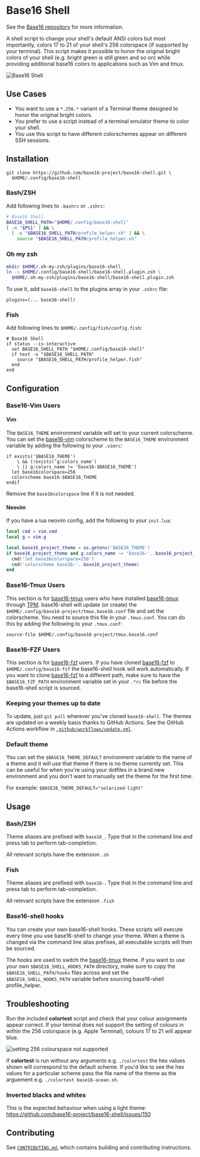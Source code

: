 # Base16 Shell

See the [Base16 repository][1] for more information.

A shell script to change your shell's default ANSI colors but most
importantly, colors 17 to 21 of your shell's 256 colorspace (if
supported by your terminal). This script makes it possible to honor the
original bright colors of your shell (e.g. bright green is still green
and so on) while providing additional base16 colors to applications such
as Vim and tmux.

![Base16 Shell][8]

## Use Cases

- You want to use a `*.256.*` variant of a Terminal theme designed to
  honor the original bright colors.
- You prefer to use a script instead of a terminal emulator theme to
  color your shell.
- You use this script to have different colorschemes appear on different
  SSH sessions.

## Installation

```shell
git clone https://github.com/base16-project/base16-shell.git \
  $HOME/.config/base16-shell
```

### Bash/ZSH

Add following lines to `.bashrc` or `.zshrc`:

```bash
# Base16 Shell
BASE16_SHELL_PATH="$HOME/.config/base16-shell"
[ -n "$PS1" ] && \
  [ -s "$BASE16_SHELL_PATH/profile_helper.sh" ] && \
    source "$BASE16_SHELL_PATH/profile_helper.sh"
```

### Oh my zsh

```bash
mkdir $HOME/.oh-my-zsh/plugins/base16-shell
ln -s $HOME/.config/base16-shell/base16-shell.plugin.zsh \
  $HOME/.oh-my-zsh/plugins/base16-shell/base16-shell.plugin.zsh
```

To use it, add `base16-shell` to the plugins array in your `.zshrc` file:

`plugins=(... base16-shell)`

### Fish

Add following lines to `$HOME/.config/fish/config.fish`:

```fish
# Base16 Shell
if status --is-interactive
  set BASE16_SHELL_PATH "$HOME/.config/base16-shell"
  if test -s "$BASE16_SHELL_PATH"
    source "$BASE16_SHELL_PATH/profile_helper.fish"
  end
end
```

## Configuration

### Base16-Vim Users

#### Vim

The `BASE16_THEME` environment variable will set to your current
colorscheme. You can set the [base16-vim][2] colorscheme to the
`BASE16_THEME` environment variable by adding the following to your
`.vimrc`:

```vim
if exists('$BASE16_THEME')
    \ && (!exists('g:colors_name') 
    \ || g:colors_name != 'base16-$BASE16_THEME')
  let base16colorspace=256
  colorscheme base16-$BASE16_THEME
endif
```

Remove the `base16colorspace` line if it is not needed.

#### Neovim

If you have a lua neovim config, add the following to your `init.lua`:

```lua
local cmd = vim.cmd
local g = vim.g

local base16_project_theme = os.getenv('BASE16_THEME')
if base16_project_theme and g.colors_name ~= 'base16-'..base16_project_theme then
  cmd('let base16colorspace=256')
  cmd('colorscheme base16-'..base16_project_theme)
end
```

### Base16-Tmux Users

This section is for [base16-tmux][3] users who have installed
[base16-tmux][3] through [TPM][10]. base16-shell will update (or create)
the `$HOME/.config/base16-project/tmux.base16.conf` file and set the
colorscheme. You need to source this file in your `.tmux.conf`. You can
do this by adding the following to your `.tmux.conf`:

```
source-file $HOME/.config/base16-project/tmux.base16.conf
```

### Base16-FZF Users

This section is for [base16-fzf][11] users. If you have cloned
[base16-fzf][11] to `$HOME/.config/base16-fzf` the base16-shell hook
will work automatically. If you want to clone [base16-fzf][11] to a
different path, make sure to have the `$BASE16_FZF_PATH` environment
variable set in your `.*rc` file before the base16-shell script is
sourced.

### Keeping your themes up to date

To update, just `git pull` wherever you've cloned `base16-shell`. The
themes are updated on a weekly basis thanks to GitHub Actions. See the
GitHub Actions workflow in [`.github/workflows/update.yml`][6].

### Default theme

You can set the `$BASE16_THEME_DEFAULT` environment variable to the name
of a theme and it will use that theme if there is no theme currently
set. This can be useful for when you're using your dotfiles in a brand
new environment and you don't want to manually set the theme for the
first time.

For example: `$BASE16_THEME_DEFAULT="solarized-light"` 

## Usage

### Bash/ZSH

Theme aliases are prefixed with `base16_`. Type that in the command line
and press tab to perform tab-completion.

All relevant scripts have the extension `.sh`

### Fish

Theme aliases are prefixed with `base16-`. Type that in the command line
and press tab to perform tab-completion.

All relevant scripts have the extension `.fish`

### Base16-shell hooks

You can create your own base16-shell hooks. These scripts will execute
every time you use base16-shell to change your theme. When a theme is
changed via the command line alias prefixes, all executable scripts will
then be sourced. 

The hooks are used to switch the [base16-tmux][3] theme. If you want to
use your own `$BASE16_SHELL_HOOKS_PATH` directory, make sure to copy the
`$BASE16_SHELL_PATH/hooks` files across and set the
`$BASE16_SHELL_HOOKS_PATH` variable before sourcing base16-shell
profile_helper.

## Troubleshooting

Run the included **colortest** script and check that your colour
assignments appear correct. If your teminal does not support the setting
of colours in within the 256 colorspace (e.g. Apple Terminal), colours
17 to 21 will appear blue.

![setting 256 colourspace not supported][9]

If **colortest** is run without any arguments e.g. `./colortest` the hex
values shown will correspond to the default scheme. If you'd like to see
the hex values for a particular scheme pass the file name of the theme
as the arguement e.g. `./colortest base16-ocean.sh`.

### Inverted blacks and whites

This is the expected behaviour when using a light theme:
https://github.com/base16-project/base16-shell/issues/150

## Contributing

See [`CONTRIBUTING.md`][7], which contains building and contributing
instructions.

[1]: https://github.com/base16-project/base16
[2]: https://github.com/base16-project/base16-vim
[3]: https://github.com/mattdavis90/base16-tmux
[4]: https://github.com/base16-project/base16-builder-go
[5]: https://formulae.brew.sh
[6]: .github/workflows/update.yml
[7]: CONTRIBUTING.md
[8]: screenshots/base16-shell.png
[9]: screenshots/setting-256-colourspace-not-supported.png
[10]: https://github.com/tmux-plugins/tpm
[11]: https://github.com/base16-project/base16-fzf
